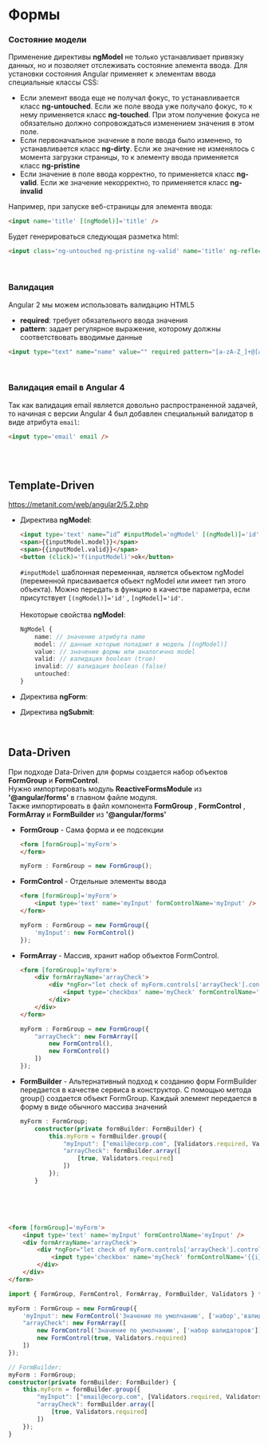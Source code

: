 # Формы

### Состояние модели

Применение директивы **ngModel** не только устанавливает привязку данных, но и позволяет отслеживать состояние элемента ввода. Для установки состояния Angular применяет к элементам ввода специальные классы CSS:
* Если элемент ввода еще не получал фокус, то устанавливается класс **ng-untouched**. Если же поле ввода уже получало фокус, то к нему применяется класс **ng-touched**. При этом получение фокуса не обязательно должно сопровождаться изменением значения в этом поле.
* Если первоначальное значение в поле ввода было изменено, то устанавливается класс **ng-dirty**. Если же значение не изменялось с момента загрузки страницы, то к элементу ввода применяется класс **ng-pristine**
* Если значение в поле ввода корректно, то применяется класс **ng-valid**. Если же значение некорректно, то применяется класс **ng-invalid**

Например, при запуске веб-страницы для элемента ввода:
```html
<input name='title' [(ngModel)]='title' />
```
Будет генерироваться следующая разметка html:
```html
<input class='ng-untouched ng-pristine ng-valid' name='title' ng-reflect-name='title' />
```


<br />

### Валидация

Angular 2 мы можем использовать валидацию HTML5
* **required**: требует обязательного ввода значения
* **pattern**: задает регулярное выражение, которому должны соответствовать вводимые данные

```html
<input type="text" name="name" value="" required pattern="[a-zA-Z_]+@[a-zA-Z_]+?\.[a-zA-Z]{2,3}" />
```


<br />

### Валидация email в Angular 4

Так как валидация email является довольно распространенной задачей, то начиная с версии Angular 4 был добавлен специальный валидатор в виде атрибута `email`:
```html
<input type='email' email />
```


<br />
<br />

## Template-Driven

https://metanit.com/web/angular2/5.2.php

* Директива **ngModel**:
    ```html
    <input type='text' name=”id” #inputModel='ngModel' [(ngModel)]='id' />
    <span>{{inputModel.model}}</span>
    <span>{{inputModel.valid}}</span>
    <button (click)='f(inputModel)'>ok</button>
    ```
    `#inputModel` шаблонная переменная, является обьектом ngModel (переменной присваивается обьект ngModel или имеет тип этого объекта). Можно передать в функцию в качестве параметра, если присутствует `[(ngModel)]='id'` , `[ngModel]='id'`.
    <br />
    <br />
    Некоторые свойства **ngModel**:
    ```typescript
    NgModel {
        name: // значение атрибута name
        model: // данные которые попадают в модель [(ngModel)]
        value: // значение формы или аналогично model
        valid: // валидация boolean (true)
        invalid: // валидация boolean (false)
        untouched:    
    }
    ```

* Директива **ngForm**:
* Директива **ngSubmit**:


<br />

## Data-Driven

При подходе Data-Driven для формы создается набор объектов **FormGroup** и **FormControl**.
<br />
Нужно импортировать модуль **ReactiveFormsModule** из **'@angular/forms'** в главном файле модуля.
<br />
Также импортировать в файл компонента **FormGroup** ,  **FormControl** , **FormArray** и **FormBuilder** из **'@angular/forms'**

* **FormGroup** - Сама форма и ее подсекции
    ```html
    <form [formGroup]='myForm'>
    </form>
    ```
    ```typescript
    myForm : FormGroup = new FormGroup();
    ```

* **FormControl** - Отдельные элементы ввода
    ```html
    <form [formGroup]='myForm'>
        <input type='text' name='myInput' formControlName='myInput' />
    </form>
    ```
    ```typescript
    myForm : FormGroup = new FormGroup({
        'myInput': new FormControl()
    });
    ```

* **FormArray** - Массив, хранит набор объектов FormControl.
    ```html
    <form [formGroup]='myForm'>
        <div formArrayName='arrayCheck'>
            <div *ngFor="let check of myForm.controls['arrayCheck'].controls; let i = index">
                <input type='checkbox' name='myCheck' formControlName='{{i}}' />
            </div>
        </div>
    </form>
    ```
    ```typescript
    myForm : FormGroup = new FormGroup({
        "arrayCheck": new FormArray([
            new FormControl(),
            new FormControl()
        ])
    });
    ```

* **FormBuilder** - Альтернативный подход к созданию форм
    FormBuilder передается в качестве сервиса в конструктор. С помощью метода group() создается объект FormGroup. Каждый элемент передается в форму в виде обычного массива значений
    ```typescript
    myForm : FormGroup;
        constructor(private formBuilder: FormBuilder) {
            this.myForm = formBuilder.group({
                "myInput": ["email@ecorp.com", [Validators.required, Validators.pattern("[a-zA-Z_]+@[a-zA-Z_]+?\.[a-zA-Z]{2,3}")]],
                "arrayCheck": formBuilder.array([
                    [true, Validators.required]
                ])
            });
        }
    ```


<br />
<br />
<br />

```html
<form [formGroup]='myForm'>
    <input type='text' name='myInput' formControlName='myInput' />
    <div formArrayName='arrayCheck'>
        <div *ngFor="let check of myForm.controls['arrayCheck'].controls; let i = index">
            <input type='checkbox' name='myCheck' formControlName='{{i}}' />
        </div>
    </div>
</form>
```
```typescript
import { FormGroup, FormControl, FormArray, FormBuilder, Validators } from '@angular/forms';

myForm : FormGroup = new FormGroup({
    'myInput': new FormControl('Значение по умолчанию', ['набор','валидаторов']),
    "arrayCheck": new FormArray([
        new FormControl('Значение по умолчанию', ['набор валидаторов']),
        new FormControl(true, Validators.required)
    ])
});

// FormBuilder:
myForm : FormGroup;
constructor(private formBuilder: FormBuilder) {
    this.myForm = formBuilder.group({
        "myInput": ["email@ecorp.com", [Validators.required, Validators.pattern("[a-zA-Z_]+@[a-zA-Z_]+?\.[a-zA-Z]{2,3}")]],
        "arrayCheck": formBuilder.array([
            [true, Validators.required]
        ])
    });
}
```
